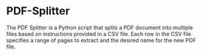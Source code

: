 # PDF-Splitter
The PDF Splitter is a Python script that splits a PDF document into multiple files based on instructions provided in a CSV file. Each row in the CSV file specifies a range of pages to extract and the desired name for the new PDF file.
